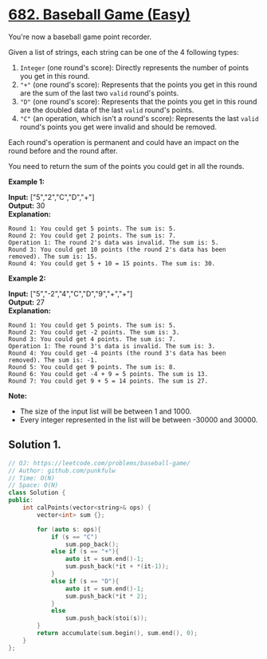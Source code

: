 # [682. Baseball Game (Easy)](https://leetcode.com/problems/baseball-game/)
You're now a baseball game point recorder.

Given a list of strings, each string can be one of the 4 following types:

1.  `Integer` (one round's score): Directly represents the number of points you get in this round.
2.  `"+"` (one round's score): Represents that the points you get in this round are the sum of the last two `valid` round's points.
3.  `"D"` (one round's score): Represents that the points you get in this round are the doubled data of the last `valid` round's points.
4.  `"C"` (an operation, which isn't a round's score): Represents the last `valid` round's points you get were invalid and should be removed.

Each round's operation is permanent and could have an impact on the round before and the round after.

You need to return the sum of the points you could get in all the rounds.

**Example 1:**  

**Input:** \["5","2","C","D","+"\]  
**Output:** 30  
**Explanation:** 
```
Round 1: You could get 5 points. The sum is: 5.
Round 2: You could get 2 points. The sum is: 7.
Operation 1: The round 2's data was invalid. The sum is: 5.  
Round 3: You could get 10 points (the round 2's data has been removed). The sum is: 15.
Round 4: You could get 5 + 10 = 15 points. The sum is: 30.
```

**Example 2:**  

**Input:** \["5","-2","4","C","D","9","+","+"\]  
**Output:** 27  
**Explanation:**   
```
Round 1: You could get 5 points. The sum is: 5.
Round 2: You could get -2 points. The sum is: 3.
Round 3: You could get 4 points. The sum is: 7.
Operation 1: The round 3's data is invalid. The sum is: 3.  
Round 4: You could get -4 points (the round 3's data has been removed). The sum is: -1.
Round 5: You could get 9 points. The sum is: 8.
Round 6: You could get -4 + 9 = 5 points. The sum is 13.
Round 7: You could get 9 + 5 = 14 points. The sum is 27.
```

**Note:**  

*   The size of the input list will be between 1 and 1000.
*   Every integer represented in the list will be between -30000 and 30000.

## Solution 1.

```cpp
// OJ: https://leetcode.com/problems/baseball-game/
// Author: github.com/punkfulw
// Time: O(N)
// Space: O(N)
class Solution {
public:
    int calPoints(vector<string>& ops) {
        vector<int> sum {};

        for (auto s: ops){
            if (s == "C")
                sum.pop_back();    
            else if (s == "+"){
                auto it = sum.end()-1;
                sum.push_back(*it + *(it-1));
            }    
            else if (s == "D"){
                auto it = sum.end()-1;
                sum.push_back(*it * 2);
            }
            else
                sum.push_back(stoi(s));
        }
        return accumulate(sum.begin(), sum.end(), 0);
    }
};
```
